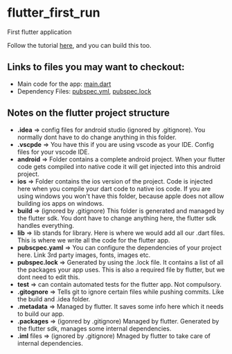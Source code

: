 # flutter_first_run

First flutter application

Follow the tutorial [here](https://flutter.dev/docs/get-started/codelab), and you can build this too.

## Links to files you may want to checkout:

- Main code for the app: [main.dart](https://github.com/yashkurkure/flutterApps/blob/main/flutter_first_run/lib/main.dart)
- Dependency Files: [pubspec.yml](https://github.com/yashkurkure/flutterApps/blob/main/flutter_first_run/pubspec.yaml), [pubspec.lock](https://github.com/yashkurkure/flutterApps/blob/main/flutter_first_run/pubspec.lock)

## Notes on the flutter project structure

- **.idea** => config files for android studio (ignored by .gitignore). You normally dont have to do change anything in this folder.
- **.vscpde** => You have this if you are using vscode as your IDE. Config files for your vscode IDE.
- **android** => Folder contains a complete android project. When your flutter code gets compiled into native code it will get injected into this android project.
- **ios** => Folder contains the ios version of the project. Code is injected here when you compile your dart code to native ios code. If you are using windows you won't have this folder, because apple does not allow building ios apps on windows.
- **build** => (ignored by .gitignore) This folder is generated and managed by the flutter sdk. You dont have to change anything here, the flutter sdk handles everything.
- **lib** => lib stands for library. Here is where we would add all our .dart files. This is where we write all the code for the flutter app.
- **pubscpec.yaml** => You can configure the dependencies of your project here. Link 3rd party images, fonts, images etc.
- **pubspec.lock** => Generated by using the .lock file. It contains a list of all the packages your app uses. This is also a required file by flutter, but we dont need to edit this.
- **test** => can contain automated tests for the flutter app. Not compulsory.
- **.gitognore** => Tells git to ignore certain files while pushing commits. Like the build and .idea folder.
- **.metadata** => Managed by flutter. It saves some info here which it needs to build our app.
- **.packages** => (igonred by .gitignore) Managed by flutter. Generated by the flutter sdk, manages some internal dependencies.
- **.iml** files => (ignored by .gitignore) Mnaged by flutter to take care of internal dependencies.
